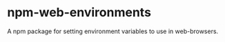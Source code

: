 npm-web-environments
====================

A npm package for setting environment variables to use in web-browsers.
